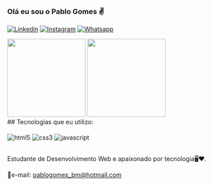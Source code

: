 ### Olá eu sou o Pablo Gomes ✌️

[![Linkedin](https://img.shields.io/badge/LinkedIn-0077B5?style=for-the-badge&logo=linkedin&logoColor=white)](https://www.linkedin.com/in/pablo-gomes-dos-santos-85570920b/)
[![Instagram](https://img.shields.io/badge/Instagram-E4405F?style=for-the-badge&logo=instagram&logoColor=white)](https://www.instagram.com/pgomes_bm/)
[![Whatsapp](https://img.shields.io/badge/WhatsApp-25D366?style=for-the-badge&logo=whatsapp&logoColor=white)](https://api.whatsapp.com/send?phone=5524988173930)

<div>
<img height="180em" src="https://github-readme-stats.vercel.app/api?username=Pabloweb2022&show_icons=true&theme=tokyonight">
<img height="180em" src="https://github-readme-stats.vercel.app/api/top-langs/?username=anuraghazra&layout=compact&langs_count=16&theme=tokyonight">
</div>
## Tecnologias que eu utilizo:

<div style="display: inline_block"> <br/>
<img align="center" alt="html5" src="https://img.shields.io/badge/HTML5-E34F26?style=for-the-badge&logo=html5&logoColor=white">
<img align="center" alt="css3" src="https://img.shields.io/badge/CSS3-1572B6?style=for-the-badge&logo=css3&logoColor=white">
<img align="center" alt="javascript" src="https://img.shields.io/badge/JavaScript-F7DF1E?style=for-the-badge&logo=javascript&logoColor=black">
</div><br/>

Estudante de Desenvolvimento Web e apaixonado por tecnologia🖥️❤️.

📧e-mail: pablogomes_bm@hotmail.com
